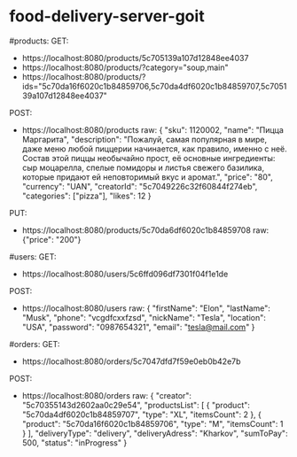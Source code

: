 # food-delivery-server-goit

#products:
GET:

- https://localhost:8080/products/5c705139a107d12848ee4037
- https://localhost:8080/products/?category="soup,main"
- https://localhost:8080/products/?ids="5c70da16f6020c1b84859706,5c70da4df6020c1b84859707,5c705139a107d12848ee4037"

POST:

- https://localhost:8080/products raw:
  {
  "sku": 1120002,
  "name": "Пицца Маргарита",
  "description": "Пожалуй, самая популярная в мире, даже меню любой пиццерии начинается, как правило, именно с неё. Состав этой пиццы необычайно прост, её основные ингредиенты: сыр моцарелла, спелые помидоры и листья свежего базилика, которые придают ей неповторимый вкус и аромат.",
  "price": "80",
  "currency": "UAN",
  "creatorId": "5c7049226c32f60844f274eb",
  "categories": ["pizza"],
  "likes": 12
  }

PUT:

- https://localhost:8080/products/5c70da6df6020c1b84859708 raw: {"price": "200"}

#users:
GET:

- https://localhost:8080/users/5c6ffd096df7301f04f1e1de

POST:

- https://localhost:8080/users raw:
  {
  "firstName": "Elon",
  "lastName": "Musk",
  "phone": "vcgdfcxxfzsd",
  "nickName": "Tesla",
  "location": "USA",
  "password": "0987654321",
  "email": "tesla@mail.com"
  }

#orders:
GET:

- https://localhost:8080/orders/5c7047dfd7f59e0eb0b42e7b

POST:

- https://localhost:8080/orders raw:
  {
  "creator": "5c70355143d2602aa0c29e54",
  "productsList": [
  {
  "product": "5c70da4df6020c1b84859707",
  "type": "XL",
  "itemsCount": 2
  },
  {
  "product": "5c70da16f6020c1b84859706",
  "type": "M",
  "itemsCount": 1
  }
  ],
  "deliveryType": "delivery",
  "deliveryAdress": "Kharkov",
  "sumToPay": 500,
  "status": "inProgress"
  }
